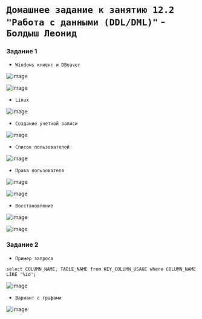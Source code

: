 # `Домашнее задание к занятию 12.2 "Работа с данными (DDL/DML)"` - `Болдыш Леонид`

### Задание 1

- `Windows клиент и DBeaver`

![image](https://github.com/themave-tech/Netology-sys/blob/main/sys-homework-12.02/img/Screenshot_20230130_072017.png)

![image](https://github.com/themave-tech/Netology-sys/blob/main/sys-homework-12.02/img/Screenshot_20230130_072112.png)

- `Linux`

![image](https://github.com/themave-tech/Netology-sys/blob/main/sys-homework-12.02/img/Screenshot_20230130_080940.png)

- `Создание учетной записи`

![image](https://github.com/themave-tech/Netology-sys/blob/main/sys-homework-12.02/img/Screenshot_20230130_081340.png)

- `Список пользователей`

![image](https://github.com/themave-tech/Netology-sys/blob/main/sys-homework-12.02/img/Screenshot_20230130_081707.png)

- `Права пользователя`

![image](https://github.com/themave-tech/Netology-sys/blob/main/sys-homework-12.02/img/Screenshot_20230130_082210.png)

![image](https://github.com/themave-tech/Netology-sys/blob/main/sys-homework-12.02/img/Screenshot_20230130_083753.png)

- `Восстановление`

![image](https://github.com/themave-tech/Netology-sys/blob/main/sys-homework-12.02/img/Screenshot_20230130_085449.png)

![image](https://github.com/themave-tech/Netology-sys/blob/main/sys-homework-12.02/img/Screenshot_20230130_085515.png)

### Задание 2

- `Пример запроса`
```
select COLUMN_NAME, TABLE_NAME from KEY_COLUMN_USAGE where COLUMN_NAME LIKE '%id';
```
![image](https://github.com/themave-tech/Netology-sys/blob/main/sys-homework-12.02/img/Screenshot_20230131_080325.png)

- `Вариант с графами`

![image](https://github.com/themave-tech/Netology-sys/blob/main/sys-homework-12.02/img/Screenshot_20230130_092906.png)
